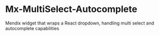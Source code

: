 # Mx-MultiSelect-Autocomplete
Mendix widget that wraps a React dropdown, handling multi select and autocomplete capabilities
